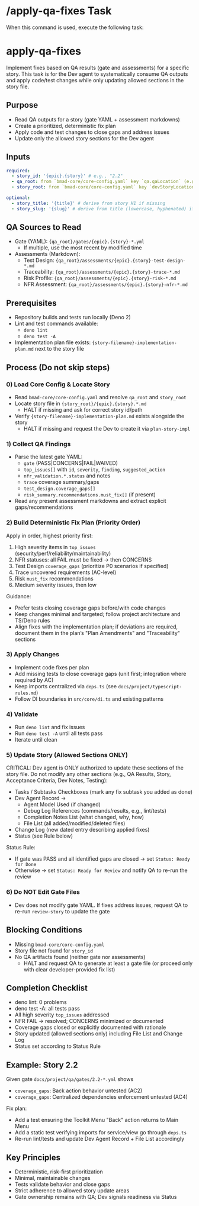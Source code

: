 # /apply-qa-fixes Task

When this command is used, execute the following task:

<!-- Powered by BMAD™ Core -->

# apply-qa-fixes

Implement fixes based on QA results (gate and assessments) for a specific story. This task is for the Dev agent to systematically consume QA outputs and apply code/test changes while only updating allowed sections in the story file.

## Purpose

- Read QA outputs for a story (gate YAML + assessment markdowns)
- Create a prioritized, deterministic fix plan
- Apply code and test changes to close gaps and address issues
- Update only the allowed story sections for the Dev agent

## Inputs

```yaml
required:
  - story_id: '{epic}.{story}' # e.g., "2.2"
  - qa_root: from `bmad-core/core-config.yaml` key `qa.qaLocation` (e.g., `docs/project/qa`)
  - story_root: from `bmad-core/core-config.yaml` key `devStoryLocation` (e.g., `docs/project/stories`)

optional:
  - story_title: '{title}' # derive from story H1 if missing
  - story_slug: '{slug}' # derive from title (lowercase, hyphenated) if missing
```

## QA Sources to Read

- Gate (YAML): `{qa_root}/gates/{epic}.{story}-*.yml`
  - If multiple, use the most recent by modified time
- Assessments (Markdown):
  - Test Design: `{qa_root}/assessments/{epic}.{story}-test-design-*.md`
  - Traceability: `{qa_root}/assessments/{epic}.{story}-trace-*.md`
  - Risk Profile: `{qa_root}/assessments/{epic}.{story}-risk-*.md`
  - NFR Assessment: `{qa_root}/assessments/{epic}.{story}-nfr-*.md`

## Prerequisites

- Repository builds and tests run locally (Deno 2)
- Lint and test commands available:
  - `deno lint`
  - `deno test -A`
 - Implementation plan file exists: `{story-filename}-implementation-plan.md` next to the story file

## Process (Do not skip steps)

### 0) Load Core Config & Locate Story

- Read `bmad-core/core-config.yaml` and resolve `qa_root` and `story_root`
- Locate story file in `{story_root}/{epic}.{story}.*.md`
  - HALT if missing and ask for correct story id/path
- Verify `{story-filename}-implementation-plan.md` exists alongside the story
  - HALT if missing and request the Dev to create it via `plan-story-impl`

### 1) Collect QA Findings

- Parse the latest gate YAML:
  - `gate` (PASS|CONCERNS|FAIL|WAIVED)
  - `top_issues[]` with `id`, `severity`, `finding`, `suggested_action`
  - `nfr_validation.*.status` and notes
  - `trace` coverage summary/gaps
  - `test_design.coverage_gaps[]`
  - `risk_summary.recommendations.must_fix[]` (if present)
- Read any present assessment markdowns and extract explicit gaps/recommendations

### 2) Build Deterministic Fix Plan (Priority Order)

Apply in order, highest priority first:

1. High severity items in `top_issues` (security/perf/reliability/maintainability)
2. NFR statuses: all FAIL must be fixed → then CONCERNS
3. Test Design `coverage_gaps` (prioritize P0 scenarios if specified)
4. Trace uncovered requirements (AC-level)
5. Risk `must_fix` recommendations
6. Medium severity issues, then low

Guidance:

- Prefer tests closing coverage gaps before/with code changes
- Keep changes minimal and targeted; follow project architecture and TS/Deno rules
- Align fixes with the implementation plan; if deviations are required, document them in the plan’s "Plan Amendments" and "Traceability" sections

### 3) Apply Changes

- Implement code fixes per plan
- Add missing tests to close coverage gaps (unit first; integration where required by AC)
- Keep imports centralized via `deps.ts` (see `docs/project/typescript-rules.md`)
- Follow DI boundaries in `src/core/di.ts` and existing patterns

### 4) Validate

- Run `deno lint` and fix issues
- Run `deno test -A` until all tests pass
- Iterate until clean

### 5) Update Story (Allowed Sections ONLY)

CRITICAL: Dev agent is ONLY authorized to update these sections of the story file. Do not modify any other sections (e.g., QA Results, Story, Acceptance Criteria, Dev Notes, Testing):

- Tasks / Subtasks Checkboxes (mark any fix subtask you added as done)
- Dev Agent Record →
  - Agent Model Used (if changed)
  - Debug Log References (commands/results, e.g., lint/tests)
  - Completion Notes List (what changed, why, how)
  - File List (all added/modified/deleted files)
- Change Log (new dated entry describing applied fixes)
- Status (see Rule below)

Status Rule:

- If gate was PASS and all identified gaps are closed → set `Status: Ready for Done`
- Otherwise → set `Status: Ready for Review` and notify QA to re-run the review

### 6) Do NOT Edit Gate Files

- Dev does not modify gate YAML. If fixes address issues, request QA to re-run `review-story` to update the gate

## Blocking Conditions

- Missing `bmad-core/core-config.yaml`
- Story file not found for `story_id`
- No QA artifacts found (neither gate nor assessments)
  - HALT and request QA to generate at least a gate file (or proceed only with clear developer-provided fix list)

## Completion Checklist

- deno lint: 0 problems
- deno test -A: all tests pass
- All high severity `top_issues` addressed
- NFR FAIL → resolved; CONCERNS minimized or documented
- Coverage gaps closed or explicitly documented with rationale
- Story updated (allowed sections only) including File List and Change Log
- Status set according to Status Rule

## Example: Story 2.2

Given gate `docs/project/qa/gates/2.2-*.yml` shows

- `coverage_gaps`: Back action behavior untested (AC2)
- `coverage_gaps`: Centralized dependencies enforcement untested (AC4)

Fix plan:

- Add a test ensuring the Toolkit Menu "Back" action returns to Main Menu
- Add a static test verifying imports for service/view go through `deps.ts`
- Re-run lint/tests and update Dev Agent Record + File List accordingly

## Key Principles

- Deterministic, risk-first prioritization
- Minimal, maintainable changes
- Tests validate behavior and close gaps
- Strict adherence to allowed story update areas
- Gate ownership remains with QA; Dev signals readiness via Status
